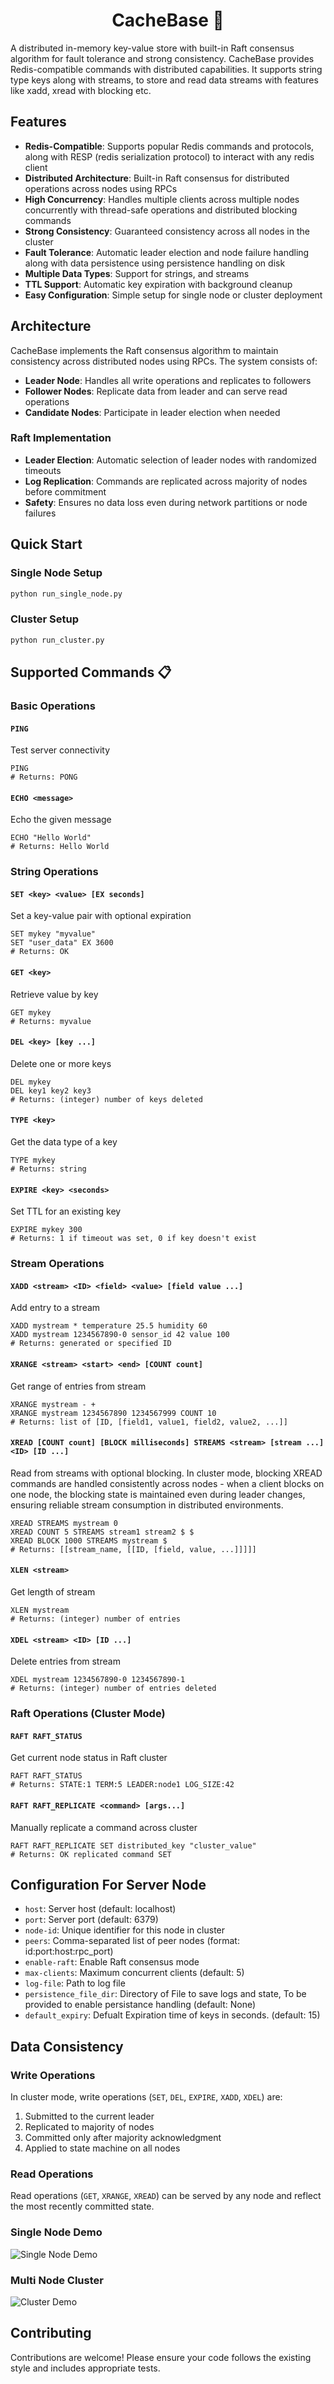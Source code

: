 <div align="center">

# CacheBase 💾

</div>

A distributed in-memory key-value store with built-in Raft consensus algorithm for fault tolerance and strong consistency. CacheBase provides Redis-compatible commands with distributed capabilities. It supports string type keys along with streams, to store and read data streams with features like xadd, xread with blocking etc.

## Features


- **Redis-Compatible**: Supports popular Redis commands and protocols, along with RESP (redis serialization protocol) to interact with any redis client
- **Distributed Architecture**: Built-in Raft consensus for distributed operations across nodes using RPCs
- **High Concurrency**: Handles multiple clients across multiple nodes concurrently with thread-safe operations and distributed blocking commands
- **Strong Consistency**: Guaranteed consistency across all nodes in the cluster
- **Fault Tolerance**: Automatic leader election and node failure handling along with data persistence using persistence handling on disk
- **Multiple Data Types**: Support for strings, and streams
- **TTL Support**: Automatic key expiration with background cleanup
- **Easy Configuration**: Simple setup for single node or cluster deployment


## Architecture

CacheBase implements the Raft consensus algorithm to maintain consistency across distributed nodes using RPCs. The system consists of:

- **Leader Node**: Handles all write operations and replicates to followers
- **Follower Nodes**: Replicate data from leader and can serve read operations
- **Candidate Nodes**: Participate in leader election when needed

### Raft Implementation
- **Leader Election**: Automatic selection of leader nodes with randomized timeouts
- **Log Replication**: Commands are replicated across majority of nodes before commitment
- **Safety**: Ensures no data loss even during network partitions or node failures

## Quick Start

### Single Node Setup
```bash
python run_single_node.py
```

### Cluster Setup 
```bash
python run_cluster.py
```

## Supported Commands 📋

### Basic Operations

#### `PING`
Test server connectivity
```
PING
# Returns: PONG
```

#### `ECHO <message>`
Echo the given message
```
ECHO "Hello World"
# Returns: Hello World
```

### String Operations

#### `SET <key> <value> [EX seconds]`
Set a key-value pair with optional expiration
```
SET mykey "myvalue"
SET "user_data" EX 3600
# Returns: OK
```

#### `GET <key>`
Retrieve value by key
```
GET mykey
# Returns: myvalue
```

#### `DEL <key> [key ...]`
Delete one or more keys
```
DEL mykey
DEL key1 key2 key3
# Returns: (integer) number of keys deleted
```

#### `TYPE <key>`
Get the data type of a key
```
TYPE mykey
# Returns: string
```

#### `EXPIRE <key> <seconds>`
Set TTL for an existing key
```
EXPIRE mykey 300
# Returns: 1 if timeout was set, 0 if key doesn't exist
```

### Stream Operations

#### `XADD <stream> <ID> <field> <value> [field value ...]`
Add entry to a stream
```
XADD mystream * temperature 25.5 humidity 60
XADD mystream 1234567890-0 sensor_id 42 value 100
# Returns: generated or specified ID
```

#### `XRANGE <stream> <start> <end> [COUNT count]`
Get range of entries from stream
```
XRANGE mystream - +
XRANGE mystream 1234567890 1234567999 COUNT 10
# Returns: list of [ID, [field1, value1, field2, value2, ...]]
```

#### `XREAD [COUNT count] [BLOCK milliseconds] STREAMS <stream> [stream ...] <ID> [ID ...]`
Read from streams with optional blocking. In cluster mode, blocking XREAD commands are handled consistently across nodes - when a client blocks on one node, the blocking state is maintained even during leader changes, ensuring reliable stream consumption in distributed environments.
```
XREAD STREAMS mystream 0
XREAD COUNT 5 STREAMS stream1 stream2 $ $
XREAD BLOCK 1000 STREAMS mystream $
# Returns: [[stream_name, [[ID, [field, value, ...]]]]]
```

#### `XLEN <stream>`
Get length of stream
```
XLEN mystream
# Returns: (integer) number of entries
```

#### `XDEL <stream> <ID> [ID ...]`
Delete entries from stream
```
XDEL mystream 1234567890-0 1234567890-1
# Returns: (integer) number of entries deleted
```

### Raft Operations (Cluster Mode)

#### `RAFT RAFT_STATUS`
Get current node status in Raft cluster
```
RAFT RAFT_STATUS
# Returns: STATE:1 TERM:5 LEADER:node1 LOG_SIZE:42
```

#### `RAFT RAFT_REPLICATE <command> [args...]`
Manually replicate a command across cluster
```
RAFT RAFT_REPLICATE SET distributed_key "cluster_value"
# Returns: OK replicated command SET
```

## Configuration For Server Node

- `host`: Server host (default: localhost)
- `port`: Server port (default: 6379)  
- `node-id`: Unique identifier for this node in cluster
- `peers`: Comma-separated list of peer nodes (format: id:port:host:rpc_port)
- `enable-raft`: Enable Raft consensus mode
- `max-clients`: Maximum concurrent clients (default: 5)
- `log-file`: Path to log file
- `persistence_file_dir`: Directory of File to save logs and state, To be provided to enable persistance handling (default: None)
- `default_expiry`: Defualt Expiration time of keys in seconds. (default: 15)



## Data Consistency

### Write Operations
In cluster mode, write operations (`SET`, `DEL`, `EXPIRE`, `XADD`, `XDEL`) are:
1. Submitted to the current leader
2. Replicated to majority of nodes
3. Committed only after majority acknowledgment
4. Applied to state machine on all nodes

### Read Operations  
Read operations (`GET`, `XRANGE`, `XREAD`) can be served by any node and reflect the most recently committed state.



### Single Node Demo

![Single Node Demo](https://github.com/user-attachments/assets/7c2db2a3-6cba-4cc2-9ab5-5f79ee92dd3d)


### Multi Node Cluster

![Cluster Demo](https://github.com/user-attachments/assets/5c6c46a7-7c9f-4406-b157-53721b13bb99)


## Contributing

Contributions are welcome! Please ensure your code follows the existing style and includes appropriate tests.


